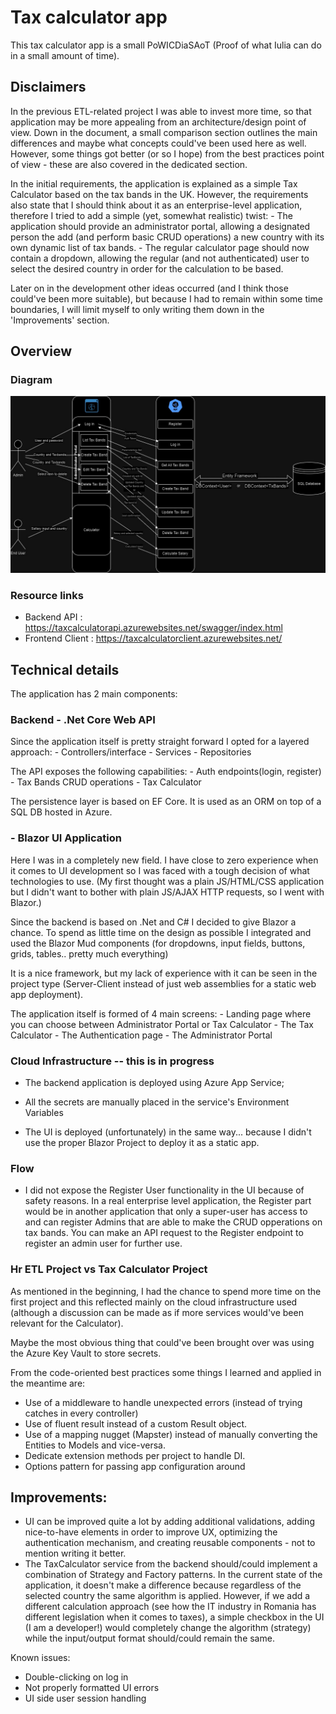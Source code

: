 
# Tax calculator app

This tax calculator app is a small PoWICDiaSAoT (Proof of what Iulia can do in a small amount of time).

## Disclaimers

In the previous ETL-related project I was able to invest more time, so that application may be more appealing from an architecture/design point of view. Down in the document, a small comparison section outlines the main differences and maybe what concepts could've been used here as well. However, some things got better (or so I hope) from the best practices point of view - these are also covered in the dedicated section.

In the initial requirements, the application is explained as a simple Tax Calculator based on the tax bands in the UK. 
However, the requirements also state that I should think about it as an enterprise-level application, therefore I tried 
to add a simple (yet, somewhat realistic) twist: 
    - The application should provide an administrator portal, allowing a designated person the add (and perform basic CRUD operations) a new country with its own dynamic list of tax bands. 
    - The regular calculator page should now contain a dropdown, allowing the regular (and not authenticated) user to select the desired country in order for the calculation to be based. 

Later on in the development other ideas occurred (and I think those could've been more suitable), but because I had to remain within some time boundaries, I will limit myself to only writing them down in the 'Improvements' section. 



## Overview

### Diagram
<img src="TaxCalculatorDiagram.jpg" alt="Diagram"/>

### Resource links
- Backend API : https://taxcalculatorapi.azurewebsites.net/swagger/index.html
- Frontend Client : https://taxcalculatorclient.azurewebsites.net/ 

## Technical details

The application has 2 main components: 

### Backend - .Net Core Web API 

Since the application itself is pretty straight forward I opted for a layered approach:
    - Controllers/interface
    - Services
    - Repositories

The API exposes the following capabilities:
    - Auth endpoints(login, register)
    - Tax Bands CRUD operations
    - Tax Calculator

The persistence layer is based on EF Core. It is used as an ORM on top of a SQL DB hosted in Azure.

### - Blazor UI Application

Here I was in a completely new field. I have close to zero experience when it comes to UI development so I was faced with a tough decision of what technologies to use. 
(My first thought was a plain JS/HTML/CSS application but I didn't want to bother with plain JS/AJAX HTTP requests, so I went with Blazor.)

Since the backend is based on .Net and C# I decided to give Blazor a chance. 
To spend as little time on the design as possible I integrated and used the Blazor Mud components (for dropdowns, input fields, buttons, grids, tables.. pretty much everything)

It is a nice framework, but my lack of experience with it can be seen in the project type (Server-Client instead of just web assemblies for a static web app deployment).

The application itself is formed of 4 main screens:
    - Landing page where you can choose between Administrator Portal or Tax Calculator
    - The Tax Calculator
    - The Authentication page
    - The Administrator Portal


### Cloud Infrastructure -- this is in progress

- The backend application is deployed using Azure App Service;
- All the secrets are manually placed in the service's Environment Variables

- The UI is deployed (unfortunately) in the same way... because I didn't use the proper Blazor Project to deploy it as a static app.

### Flow
- I did not expose the Register User functionality in the UI because of safety reasons. In a real enterprise level application, the Register part would be in another application that only a super-user has access to and can register Admins that are able to 
make the CRUD opperations on tax bands. You can make an API request to the Register endpoint to register an admin user for further use. 

### Hr ETL Project vs Tax Calculator Project

As mentioned in the beginning, I had the chance to spend more time on the first project and this reflected mainly on the cloud infrastructure used (although a discussion can be made as if more services would've been relevant for the Calculator).

Maybe the most obvious thing that could've been brought over was using the Azure Key Vault to store secrets. 

From the code-oriented best practices some things I learned and applied in the meantime are:
- Use of a middleware to handle unexpected errors (instead of trying catches in every controller)
- Use of fluent result instead of a custom Result<T> object.
- Use of a mapping nugget (Mapster) instead of manually converting the Entities to Models and vice-versa.
- Dedicate extension methods per project to handle DI.
- Options pattern for passing app configuration around



## Improvements:

- UI can be improved quite a lot by adding additional validations, adding nice-to-have elements in order to improve UX, optimizing the authentication mechanism, and creating reusable components - not to mention writing it better.
- The TaxCalculator service from the backend should/could implement a combination of Strategy and Factory patterns. In the current state of the application, it doesn't make a difference because regardless of the selected country the same algorithm is applied. However, if we add a different calculation approach (see how the IT industry in Romania has different legislation when it comes to taxes), a simple checkbox in the UI (I am a developer!) would completely change the algorithm (strategy) while the input/output format should/could remain the same.

Known issues:
- Double-clicking on log in
- Not properly formatted UI errors
- UI side user session handling

